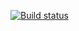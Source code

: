 [![Build status](https://ci.appveyor.com/api/projects/status/khvsn0d9pya6txmn?svg=true)](https://ci.appveyor.com/project/Darya9810/bdd1)